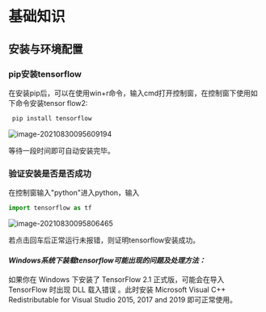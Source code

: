 # 基础知识

## 安装与环境配置

### pip安装tensorflow

在安装pip后，可以在使用win+r命令，输入cmd打开控制窗，在控制窗下使用如下命令安装tensor flow2:

```python
 pip install tensorflow
```

![image-20210830095609194](D:\docs\docs\docs\tensorflow2\image-20210830095609194-16302922818371.png)

等待一段时间即可自动安装完毕。

### 验证安装是否是否成功

在控制窗输入"python"进入python，输入
```python
import tensorflow as tf
```
![image-20210830095806465](D:\docs\docs\docs\tensorflow2\image-20210830095806465.png)

若点击回车后正常运行未报错，则证明tensorflow安装成功。

#### *Windows系统下装载tensorflow可能出现的问题及处理方法：*     
如果你在 Windows 下安装了 TensorFlow 2.1 正式版，可能会在导入 TensorFlow 时出现 DLL 载入错误 。此时安装 Microsoft Visual C++ Redistributable for Visual Studio 2015, 2017 and 2019 即可正常使用。

